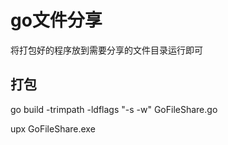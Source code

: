 # go文件分享

将打包好的程序放到需要分享的文件目录运行即可

## 打包

go build -trimpath -ldflags "-s -w" GoFileShare.go

upx GoFileShare.exe